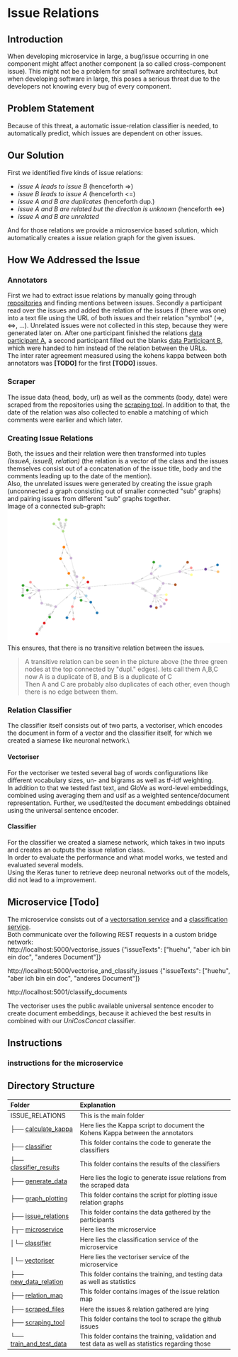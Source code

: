 # Issue Relations
## Introduction
When developing microservice in large, a bug/issue occurring in one component might affect another component (a so called cross-component issue).
This might not be a problem for small software architectures, but when developing software in large, this poses a serious threat due to the developers not knowing every bug of every component.

## Problem Statement
Because of this threat, a automatic issue-relation classifier is needed, to automatically predict, which issues are dependent on other issues.

## Our Solution
First we identified five kinds of issue relations:
* _issue A leads to issue B_ (henceforth =>)
* _issue B leads to issue A_ (henceforth <=)
* _issue A and B are duplicates_ (henceforth dup.)
* _issue A and B are related but the direction is unknown_ (henceforth <=>)
* _issue A and B are unrelated_ 

And for those relations we provide a microservice based solution, which automatically creates a issue relation graph for the given issues.

## How We Addressed the Issue
### Annotators
First we had to extract issue relations by manually going through [repositories](./scraped_files/allRepos.txt) and finding mentions between issues.
Secondly a participant read over the issues and added the relation of the issues if (there was one) into a text file using the URL of both issues and their relation "symbol" (=>, <=>, ...).
Unrelated issues were not collected in this step, because they were generated later on.
After one participant finished the relations [data participant A](./issue_relations/data_participant_A.txt), a second participant filled out the blanks [data Participant B](./issue_relations/data_participant_B.txt), which were handed to him instead of the relation between the URLs.\
The inter rater agreement measured using the kohens kappa between both annotators was **[TODO]** for the first **[TODO]** issues.

### Scraper
The issue data (head, body, url) as well as the comments (body, date) were scraped from the repositories using the [scraping tool](./scraping_tool/).
In addition to that, the date of the relation was also collected to enable a matching of which comments were earlier and which later.

### Creating Issue Relations
Both, the issues and their relation were then transformed into tuples *(IssueA, issueB, relation)* (the relation is a vector of the class and the issues themselves consist out of a concatenation of the issue title, body and the comments leading up to the date of the mention).\
Also, the unrelated issues were generated by creating the issue graph (unconnected a graph consisting out of smaller connected "sub" graphs) and pairing issues from different "sub" graphs together.\
Image of a connected sub-graph:
![image text](./relation_map/issue_map_cropped.png)
This ensures, that there is no transitive relation between the issues.
> A transitive relation can be seen in the picture above (the three green nodes at the top connected by "dupl." edges).
> lets call them A,B,C\
> now A is a duplicate of B, and B is a duplicate of C\
> Then A and C are probably also duplicates of each other, even though there is no edge between them.

### Relation Classifier
The classifier itself consists out of two parts, a vectoriser, which encodes the document in form of a vector and the classifier itself, for which we created a siamese like neuronal network.\

#### Vectoriser
For the vectoriser we tested several bag of words configurations like different vocabulary sizes, un- and bigrams as well as tf-idf weighting.\
In addition to that we tested fast text, and GloVe as word-level embeddings, combined using averaging them and usif as a weighted sentence/document representation.
Further, we used/tested the document embeddings obtained using the universal sentence encoder.

#### Classifier
For the classifier we created a siamese network, which takes in two inputs and creates an outputs the issue relation class.\
In order to evaluate the performance and what model works, we tested and evaluated several models.\
Using the Keras tuner to retrieve deep neuronal networks out of the models, did not lead to a improvement.

## Microservice **[Todo]**
The microservice consists out of a [vectorsation service](./microservice/vectoriser/) and a [classification service](./microservice/classifier/).\
Both communicate over the following REST requests in a custom bridge network:\
http://localhost:5000/vectorise_issues
{"issueTexts": ["huehu", "aber ich bin ein doc", "anderes Document"]}

http://localhost:5000/vectorise_and_classify_issues
{"issueTexts": ["huehu", "aber ich bin ein doc", "anderes Document"]}

http://localhost:5001/classify_documents


The vectoriser uses the public available universal sentence encoder to create document embeddings, because it achieved the best results in combined with our _UniCosConcat_ classifier.

## Instructions

### instructions for the microservice



## Directory Structure


| Folder                                       | Explanation                                                                                       |
| :------------------------------------------- | :------------------------------------------------------------------------------------------------ |
| ISSUE_RELATIONS                              | This is the main folder                                                                           |
|├── [calculate_kappa](./calculate_kappa)         | Here lies the Kappa script to document the Kohens Kappa between the annotators                    |
|├── [classifier](./classifier)                   | This folder contains the code to generate the classifiers                                         |
|├── [classifier_results](./classifier_results)   | This folder contains the results of the classifiers                                               |
|├── [generate_data](./generate_data)             | Here lies the logic to generate issue relations from the scraped data                             |
|├── [graph_plotting](./graph_plotting)           | This folder contains the script for plotting issue relation graphs                                |
|├── [issue_relations](./issue_relations)         | This folder contains the data gathered by the participants                                        |
|├┬─ [microservice](./microservice)               | Here lies the microservice                                                                        |
|│└─ [classifier](./microservice/classifier)      | Here lies the classification service of the microservice                                          |
|│└─ [vectoriser](./microservice/vectoriser)      | Here lies the vectoriser service of the microservice                                              |
|├── [new_data_relation](./new_data_relation)     | This folder contains the training, and testing data as well as statistics                         |
|├── [relation_map](./relation_map)               | This folder contains images of the issue relation map                                             |
|├── [scraped_files](./scraped_files)             | Here the issues & relation gathered are lying                                                     |
|├── [scraping_tool](./scraping_tool)             | This folder contains the tool to scrape the github issues                                         |
|└── [train_and_test_data](./train_and_test_data) | This folder contains the training, validation and test data as well as statistics regarding those |
